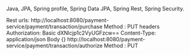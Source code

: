 Java, JPA, Spring profile, Spring Data JPA, Spring Rest, Spring Security.

Rest urls:
http://localhost:8080/payment-service/payment/transaction/purchase
Method : PUT
headers
 	Authorization: Basic dXNlcjp1c2VyUGFzcw==
	Content-Type: application/json
Body 
	{}
http://localhost:8080/payment-service/payment/transaction/authorize
Method : 
	PUT

